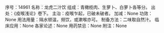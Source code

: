 序号：14961
名称：龙虎二汁饮
组成：青橄榄肉、生萝卜、白萝卜各等分。
出处：《疫喉浅论》卷下。
主治：疫喉乍起，已破未破者。
加减：None
功效：None
用法用量：隔水顿温，频饮，或漱喉亦可。
制备方法：二味取自然汁。
临床应用：None
各家论述：None
用药禁忌：None
附注：None

